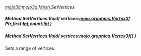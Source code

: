 _[mojo3d](../../modules/mojo3d/mojo3d-module.md):[mojo3d](../../modules/mojo3d/mojo3d-module.md).[Mesh](../../modules/mojo3d/mojo3d-mesh.md).SetVertices_
##### Method SetVertices:Void( vertices:[mojo.graphics.Vertex3f](../../modules/mojo/mojo-graphics-vertex3f.md) Ptr,first:[Int](../../modules/wonkey/wonkey-types-int.md),count:[Int](../../modules/wonkey/wonkey-types-int.md) )
##### Method SetVertices:Void( vertices:[mojo.graphics.Vertex3f](../../modules/mojo/mojo-graphics-vertex3f.md)[] )
Sets a range of vertices.
